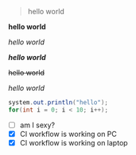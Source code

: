 > hello world
> 
**hello world**

*hello world*

***hello world***

~~hello world~~

_hello world_

```java
system.out.println("hello");
for(int i = 0; i < 10; i++);
```
- [ ] am I sexy?
- [x] CI workflow is working on PC
- [x] CI workflow is working on laptop